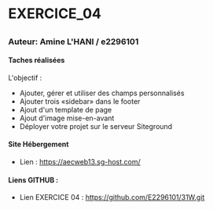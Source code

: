 # EXERCICE_04 #
## 
### Auteur: Amine L'HANI / e2296101
#### Taches réalisées

L'objectif :

- Ajouter, gérer et utiliser des champs personnalisés
- Ajouter trois «sidebar» dans le footer
- Ajout d'un template de page
- Ajout d'image mise-en-avant
- Déployer votre projet sur le serveur Siteground


#### Site Hébergement
- Lien : https://aecweb13.sg-host.com/

#### Liens GITHUB :
- Lien EXERCICE 04 : https://github.com/E2296101/31W.git

